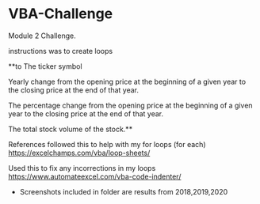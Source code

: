 # VBA-Challenge
Module 2 Challenge. 

instructions was to create loops 

**to The ticker symbol

Yearly change from the opening price at the beginning of a given year to the closing price at the end of that year.

The percentage change from the opening price at the beginning of a given year to the closing price at the end of that year.

The total stock volume of the stock.**

References 
followed this to help with my for loops (for each)  https://excelchamps.com/vba/loop-sheets/

Used this to fix any incorrections in my loops https://www.automateexcel.com/vba-code-indenter/

* Screenshots included in folder are results from 2018,2019,2020 
